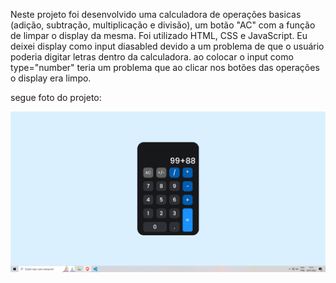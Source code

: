 Neste projeto foi desenvolvido uma calculadora de operações basicas (adição, subtração, multiplicação e divisão), um botão "AC" com a função de limpar o display da mesma. Foi utilizado HTML, CSS e JavaScript.
Eu deixei display como input diasabled devido a um problema de que o usuário poderia digitar letras dentro da calculadora. ao colocar o input como type="number" teria um problema que ao clicar nos botões das operações o display era limpo.

segue foto do projeto:

<img src="https://github.com/luanfreitas8779/Calculadora/blob/master/assets/print-calculadora.png">
